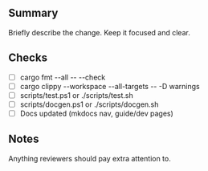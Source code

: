 ## Summary

Briefly describe the change. Keep it focused and clear.

## Checks

- [ ] cargo fmt --all -- --check
- [ ] cargo clippy --workspace --all-targets -- -D warnings
- [ ] scripts/test.ps1 or ./scripts/test.sh
- [ ] scripts/docgen.ps1 or ./scripts/docgen.sh
- [ ] Docs updated (mkdocs nav, guide/dev pages)

## Notes

Anything reviewers should pay extra attention to.

